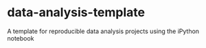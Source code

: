 data-analysis-template
======================

A template for reproducible data analysis projects using the iPython notebook
